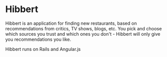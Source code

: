 # Hibbert

Hibbert is an application for finding new restaurants, based on recommendations from critics, TV shows, blogs, etc.
You pick and choose which sources you trust and which ones you don't - Hibbert will only give you recommendations you like.

Hibbert runs on Rails and Angular.js
